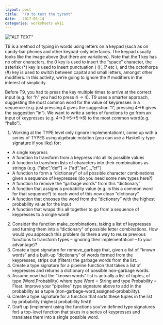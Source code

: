 ```yaml
---
layout: post
title:  "T9 to text the tyrant"
date:   2017-05-14 
categories: worksheets wk11
---
```


!["ALT TEXT"](https://raw.githubusercontent.com/COMP1100-PAL/comp1100-pal.github.io/master/img/T9.png "WOWO")


T9 is a method of typing in words using letters on a keypad (such as on candy-bar phones and other keypad-only interfaces.  The keypad usually looks like the image above (but there are variations).
Note that the 1 key has no other characters, the 0 key is used to insert the “space” character, the asterisk (*) key is used to insert punctuation 
( ()’.,!? etc ), and the octothorpe (#) key is used to switch between capital and small letters, amongst other modifiers.  In this activity, we’re going to ignore the # modifiers in the interest of simplicity.

Before T9, you had to press the key multiple times to arrive at the correct input (e.g. for “h” you had to press 4 -> 4).  T9 uses a smarter approach, suggesting the most common word for the value of keypresses in a sequence 
(e.g.  just pressing 4 gives the suggestion “I”, pressing 4->6 gives the suggestion “in”).
We want to write a series of functions to go from an input of keypresses 
(e.g. 4->3->5->5->6) to the most common word(e.g. “hello”).

1.	Working at the TYPE level only (ignore implementation!), come up with a series of TYPES using algebraic notation (you can use a Haskell-y type signature if you like) for:
  -	A single keypress
  -	A function to transform from a keypress into all its possible values
  -	A function to transform lists of characters into their combinations as strings (e.g. [“abc”,”def”] -> [“ad”,”ae”,..,”cf”]
  -	A function to form a “dictionary” of all possible character combinations given a sequence of  keypresses (do you need some new types here?)
  -	A function to remove the “garbage words” from this “dictionary”
  -	A function that assigns a probability value (e.g. is this a common word for that sequence?) to each word of this  now clean “dictionary”
  -	A function that chooses the word from the “dictionary” with the highest probability value for the input
  -	A function that wraps this all together to go from a sequence of keypresses to a single word!
2.	Consider the function make_combinations, taking a list of keypresses and turning them into a “dictionary” of possible letter combinations.  How would you approach this problem (is there a way to reuse previous functions to transform types – ignoring their implementation! – to your advantage)?  
3.	Create a type signature for remove_garbage that, given a list of  “known words” and a built-up “dictionary” of  words formed from the keypresses, strips out (filters) the garbage words from the list.
4.	Create a type signature for a pipeline function that takes a list of keypresses and returns a dictionary of possible non-garbage words.
5.	Assume now that the “known words” list is actually a list of tuples, of type (Word,Probability) where type Word = String and type Probability = Float.  Improve your “pipeline” type signature above to add in the probability as a tuple (non-garbage-word,assigned-probability).
6.	Create a type signature for a function that sorts these tuples in the list by probability (highest probability first)!
7.	Draft up (implement using the functions you’ve defined type signatures for) a top-level function that takes in a series of keypresses and translates them into a single possible word.
